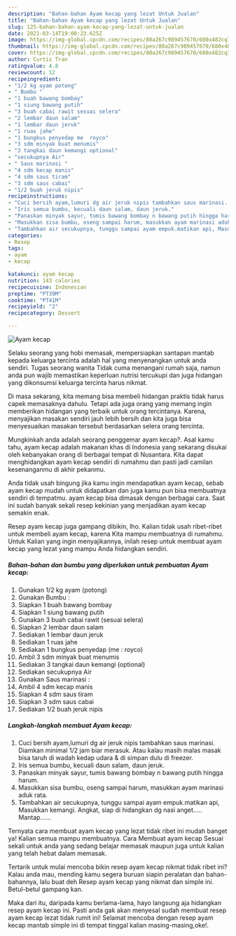 ```yaml
---
description: "Bahan-bahan Ayam kecap yang lezat Untuk Jualan"
title: "Bahan-bahan Ayam kecap yang lezat Untuk Jualan"
slug: 125-bahan-bahan-ayam-kecap-yang-lezat-untuk-jualan
date: 2021-03-14T19:00:23.625Z
image: https://img-global.cpcdn.com/recipes/80a267c989457670/680x482cq70/ayam-kecap-foto-resep-utama.jpg
thumbnail: https://img-global.cpcdn.com/recipes/80a267c989457670/680x482cq70/ayam-kecap-foto-resep-utama.jpg
cover: https://img-global.cpcdn.com/recipes/80a267c989457670/680x482cq70/ayam-kecap-foto-resep-utama.jpg
author: Curtis Tran
ratingvalue: 4.8
reviewcount: 12
recipeingredient:
- "1/2 kg ayam potong"
- " Bumbu "
- "1 buah bawang bombay"
- "1 siung bawang putih"
- "3 buah cabai rawit sesuai selera"
- "2 lembar daun salam"
- "1 lembar daun jeruk"
- "1 ruas jahe"
- "1 bungkus penyedap me  royco"
- "3 sdm minyak buat menumis"
- "3 tangkai daun kemangi optional"
- "secukupnya Air"
- " Saus marinasi "
- "4 sdm kecap manis"
- "4 sdm saus tiram"
- "3 sdm saus cabai"
- "1/2 buah jeruk nipis"
recipeinstructions:
- "Cuci bersih ayam,lumuri dg air jeruk nipis tambahkan saus marinasi. Diamkan minimal 1/2 jam biar merasuk. Atau kalau masih malas masak bisa taruh di wadah kedap udara &amp; di simpan dulu di freezer."
- "Iris semua bumbu, kecuali daun salam, daun jeruk."
- "Panaskan minyak sayur, tumis bawang bombay n bawang putih hingga harum."
- "Masukkan sisa bumbu, oseng sampai harum, masukkan ayam marinasi aduk rata."
- "Tambahkan air secukupnya, tunggu sampai ayam empuk.matikan api, Masukkan kemangi. Angkat, siap di hidangkan dg nasi anget..... Mantap......"
categories:
- Resep
tags:
- ayam
- kecap

katakunci: ayam kecap 
nutrition: 143 calories
recipecuisine: Indonesian
preptime: "PT39M"
cooktime: "PT41M"
recipeyield: "2"
recipecategory: Dessert

---
```



![Ayam kecap](https://img-global.cpcdn.com/recipes/80a267c989457670/680x482cq70/ayam-kecap-foto-resep-utama.jpg)

Selaku seorang yang hobi memasak, mempersiapkan santapan mantab kepada keluarga tercinta adalah hal yang menyenangkan untuk anda sendiri. Tugas seorang  wanita Tidak cuma menangani rumah saja, namun anda pun wajib memastikan keperluan nutrisi tercukupi dan juga hidangan yang dikonsumsi keluarga tercinta harus nikmat.

Di masa  sekarang, kita memang bisa membeli hidangan praktis tidak harus capek memasaknya dahulu. Tetapi ada juga orang yang memang ingin memberikan hidangan yang terbaik untuk orang tercintanya. Karena, menyajikan masakan sendiri jauh lebih bersih dan kita juga bisa menyesuaikan masakan tersebut berdasarkan selera orang tercinta. 



Mungkinkah anda adalah seorang penggemar ayam kecap?. Asal kamu tahu, ayam kecap adalah makanan khas di Indonesia yang sekarang disukai oleh kebanyakan orang di berbagai tempat di Nusantara. Kita dapat menghidangkan ayam kecap sendiri di rumahmu dan pasti jadi camilan kesenanganmu di akhir pekanmu.

Anda tidak usah bingung jika kamu ingin mendapatkan ayam kecap, sebab ayam kecap mudah untuk didapatkan dan juga kamu pun bisa membuatnya sendiri di tempatmu. ayam kecap bisa dimasak dengan berbagai cara. Saat ini sudah banyak sekali resep kekinian yang menjadikan ayam kecap semakin enak.

Resep ayam kecap juga gampang dibikin, lho. Kalian tidak usah ribet-ribet untuk membeli ayam kecap, karena Kita mampu membuatnya di rumahmu. Untuk Kalian yang ingin menyajikannya, inilah resep untuk membuat ayam kecap yang lezat yang mampu Anda hidangkan sendiri.

<!--inarticleads1-->

##### Bahan-bahan dan bumbu yang diperlukan untuk pembuatan Ayam kecap:

1. Gunakan 1/2 kg ayam (potong)
1. Gunakan  Bumbu :
1. Siapkan 1 buah bawang bombay
1. Siapkan 1 siung bawang putih
1. Gunakan 3 buah cabai rawit (sesuai selera)
1. Siapkan 2 lembar daun salam
1. Sediakan 1 lembar daun jeruk
1. Sediakan 1 ruas jahe
1. Sediakan 1 bungkus penyedap (me : royco)
1. Ambil 3 sdm minyak buat menumis
1. Sediakan 3 tangkai daun kemangi (optional)
1. Sediakan secukupnya Air
1. Gunakan  Saus marinasi :
1. Ambil 4 sdm kecap manis
1. Siapkan 4 sdm saus tiram
1. Siapkan 3 sdm saus cabai
1. Sediakan 1/2 buah jeruk nipis




<!--inarticleads2-->

##### Langkah-langkah membuat Ayam kecap:

1. Cuci bersih ayam,lumuri dg air jeruk nipis tambahkan saus marinasi. Diamkan minimal 1/2 jam biar merasuk. Atau kalau masih malas masak bisa taruh di wadah kedap udara &amp; di simpan dulu di freezer.
1. Iris semua bumbu, kecuali daun salam, daun jeruk.
1. Panaskan minyak sayur, tumis bawang bombay n bawang putih hingga harum.
1. Masukkan sisa bumbu, oseng sampai harum, masukkan ayam marinasi aduk rata.
1. Tambahkan air secukupnya, tunggu sampai ayam empuk.matikan api, Masukkan kemangi. Angkat, siap di hidangkan dg nasi anget..... Mantap......




Ternyata cara membuat ayam kecap yang lezat tidak ribet ini mudah banget ya! Kalian semua mampu membuatnya. Cara Membuat ayam kecap Sesuai sekali untuk anda yang sedang belajar memasak maupun juga untuk kalian yang telah hebat dalam memasak.

Tertarik untuk mulai mencoba bikin resep ayam kecap nikmat tidak ribet ini? Kalau anda mau, mending kamu segera buruan siapin peralatan dan bahan-bahannya, lalu buat deh Resep ayam kecap yang nikmat dan simple ini. Betul-betul gampang kan. 

Maka dari itu, daripada kamu berlama-lama, hayo langsung aja hidangkan resep ayam kecap ini. Pasti anda gak akan menyesal sudah membuat resep ayam kecap lezat tidak rumit ini! Selamat mencoba dengan resep ayam kecap mantab simple ini di tempat tinggal kalian masing-masing,oke!.

